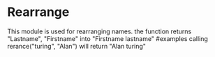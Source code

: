 Rearrange
========
This module is used for rearranging names.
the function returns "Lastname", "Firstname" into "Firstname lastname"
#examples
calling rerance("turing", "Alan") will return "Alan turing"